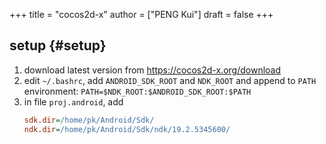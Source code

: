 +++
title = "cocos2d-x"
author = ["PENG Kui"]
draft = false
+++

## setup {#setup}

1.  download latest version from <https://cocos2d-x.org/download>
2.  edit `~/.bashrc`, add `ANDROID_SDK_ROOT` and `NDK_ROOT`
    and append to `PATH` environment:
    `PATH=$NDK_ROOT:$ANDROID_SDK_ROOT:$PATH`
3.  in file `proj.android`, add
    ```cfg
    sdk.dir=/home/pk/Android/Sdk/
    ndk.dir=/home/pk/Android/Sdk/ndk/19.2.5345600/
    ```
